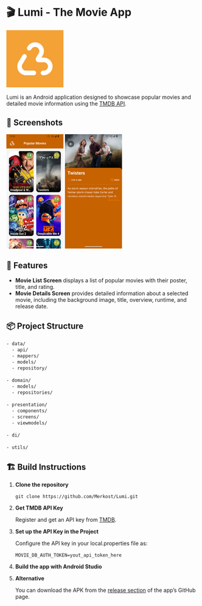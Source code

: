# 🎬 Lumi - The Movie App

<img src="screenshots/ic_launcher-playstore.png" alt="Lumi Logo" width="150">

Lumi is an Android application designed to showcase popular movies and detailed movie information using the [TMDB API](https://developer.themoviedb.org/reference/movie-popular-list). 

## 📱 Screenshots

<p float="left">
  <img src="screenshots/popular_movies_screen.png" alt="Screenshot 1" width="150" />
  <img src="screenshots/movie_details_screen.png" alt="Screenshot 2" width="150" />
</p>

## 🚀 Features

- **Movie List Screen** displays a list of popular movies with their poster, title, and rating.
- **Movie Details Screen** provides detailed information about a selected movie, including the background image, title, overview, runtime, and release date.

## 📦 Project Structure

```
- data/
  - api/                  
  - mappers/             
  - models/               
  - repository/           

- domain/
  - models/               
  - repositories/         

- presentation/
  - components/           
  - screens/              
  - viewmodels/   

- di/        

- utils/          
```

## 🏗️ Build Instructions

1. **Clone the repository**
   ```
   git clone https://github.com/Merkost/Lumi.git
   ```
2. **Get TMDB API Key**

   Register and get an API key from [TMDB](https://developer.themoviedb.org/reference/intro/getting-started).
3. **Set up the API Key in the Project**
   
   Configure the API key in your local.properties file as:
   ```
   MOVIE_DB_AUTH_TOKEN=yout_api_token_here
   ```
4. **Build the app with Android Studio**
5. **Alternative**

   You can download the APK from the [release section](https://github.com/Merkost/Lumi/releases) of the app’s GitHub page.

                       
